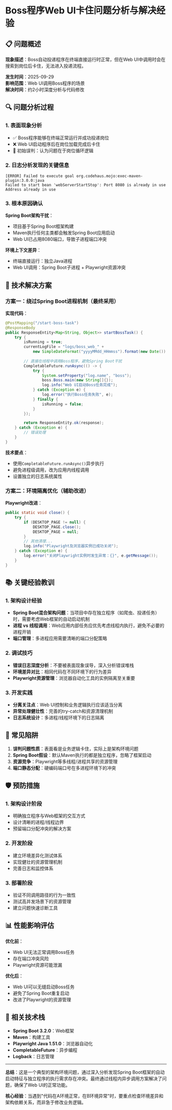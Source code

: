 # Boss程序Web UI卡住问题分析与解决经验

## 📋 问题概述

**现象描述**：Boss自动投递程序在终端直接运行时正常，但在Web UI中调用时会在搜索到岗位后卡住，无法进入投递流程。

**发生时间**：2025-09-29  
**影响范围**：Web UI调用Boss程序的场景  
**解决时间**：约2小时深度分析与代码修改  

## 🔍 问题分析过程

### 1. 表面现象分析
- ✅ Boss程序能够在终端正常运行并成功投递岗位
- ❌ Web UI启动程序后在岗位加载完成后卡住
- 📝 初始误判：认为问题在于岗位循环逻辑

### 2. 日志分析发现的关键信息
```
[ERROR] Failed to execute goal org.codehaus.mojo:exec-maven-plugin:3.0.0:java
Failed to start bean 'webServerStartStop': Port 8080 is already in use
Address already in use
```

### 3. 根本原因确认
**Spring Boot架构干扰**：
- 项目基于Spring Boot框架构建
- Maven执行任何主类都会触发Spring Boot应用启动
- Web UI已占用8080端口，导致子进程端口冲突

**环境上下文差异**：
- 终端直接运行：独立Java进程
- Web UI调用：Spring Boot子进程 + Playwright资源冲突

## 🎯 技术解决方案

### 方案一：绕过Spring Boot进程机制（最终采用）

**实现代码**：
```java
@PostMapping("/start-boss-task")
@ResponseBody
public ResponseEntity<Map<String, Object>> startBossTask() {
    try {
        isRunning = true;
        currentLogFile = "logs/boss_web_" + 
            new SimpleDateFormat("yyyyMMdd_HHmmss").format(new Date()) + ".log";
        
        // 直接在线程中调用Boss程序，避免Spring Boot干扰
        CompletableFuture.runAsync(() -> {
            try {
                System.setProperty("log.name", "boss");
                boss.Boss.main(new String[]{});
                log.info("Web UI启动Boss任务完成");
            } catch (Exception e) {
                log.error("执行Boss任务失败", e);
            } finally {
                isRunning = false;
            }
        });

        return ResponseEntity.ok(response);
    } catch (Exception e) {
        // 错误处理
    }
}
```

**技术要点**：
- 使用`CompletableFuture.runAsync()`异步执行
- 避免进程级调用，改为应用内线程调用
- 设置独立的日志系统属性

### 方案二：环境隔离优化（辅助改进）

**Playwright改进**：
```java
public static void close() {
    try {
        if (DESKTOP_PAGE != null) {
            DESKTOP_PAGE.close();
            DESKTOP_PAGE = null;
        }
        // 其他清理...
        log.info("Playwright及浏览器实例已成功关闭");
    } catch (Exception e) {
        log.error("关闭Playwright实例时发生异常：{}", e.getMessage());
    }
}
```

## 📚 关键经验教训

### 1. 架构设计经验
- **Spring Boot混合架构问题**：当项目中存在独立程序（如爬虫、投递任务）时，需要考虑Web框架的自动启动机制
- **进程 vs 线程调用**：Web应用内部任务应优先考虑线程内执行，避免不必要的进程开销
- **端口管理**：多进程应用需要清晰的端口分配策略

### 2. 调试技巧
- **错误日志深度分析**：不要被表面现象误导，深入分析错误堆栈
- **环境差异对比**：相同代码在不同环境下的行为差异
- **Playwright资源管理**：浏览器自动化工具的实例隔离至关重要

### 3. 开发实践
- **分离关注点**：Web UI控制和业务逻辑执行应该适当分离
- **异常处理健壮性**：完善的try-catch和资源清理机制
- **日志系统设计**：多进程/线程环境下的日志隔离

## 🚨 常见陷阱

1. **误判问题性质**：表面看是业务逻辑卡住，实际上是架构环境问题
2. **Spring Boot假设**：默认Maven执行的都是独立程序，忽略了框架启动
3. **资源竞争**：Playwright等多线程/进程共享的资源管理
4. **端口静态分配**：硬编码端口号在多进程环境下的冲突

## 🛡️ 预防措施

### 1. 架构设计阶段
- 明确独立程序与Web框架的交互方式
- 设计清晰的进程/线程边界
- 预留端口分配冲突的解决方案

### 2. 开发阶段
- 建立环境差异化测试体系
- 实现健壮的资源管理机制
- 完善日志和监控体系

### 3. 部署阶段
- 验证不同调用路径的行为一致性
- 测试高并发场景下的资源管理
- 建立问题快速诊断工具

## 📊 性能影响评估

**优化前**：
- Web UI无法正常调用Boss任务
- 存在端口冲突风险
- Playwright资源可能泄漏

**优化后**：
- Web UI可以无缝启动Boss任务
- 避免了Spring Boot重复启动
- 改进了Playwright的资源管理

## 🔗 相关技术栈

- **Spring Boot 3.2.0**：Web框架
- **Maven**：构建工具
- **Playwright Java 1.51.0**：浏览器自动化
- **CompletableFuture**：异步编程
- **Logback**：日志管理

---

**总结**：这是一个典型的架构环境问题，通过深入分析发现Spring Boot框架的自动启动特征与独立程序的执行需求存在冲突。最终通过线程内异步调用方案解决了问题，确保了Web UI的正常功能。

**核心经验**：当遇到"代码在A环境正常，在B环境异常"时，要重点检查环境差异和架构依赖关系，而非急于修改业务逻辑。
